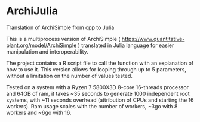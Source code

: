 # ArchiJulia
Translation of ArchiSimple from cpp to Julia

This is a multiprocess version of ArchiSimple ( https://www.quantitative-plant.org/model/ArchiSimple ) translated in Julia language for easier manipulation and interoperability.

The project contains a R script file to call the function with an explanation of how to use it. This version allows for looping through up to 5 parameters, without a limitation on the number of values tested.

Tested on a system with a Ryzen 7 5800X3D 8-core 16-threads processor and 64GB of ram, it takes ~35 seconds to generate 1000 independent root systems, with ~11 seconds overhead (attribution of CPUs and starting the 16 workers). Ram usage scales with the number of workers, ~3go with 8 workers and ~6go with 16.

